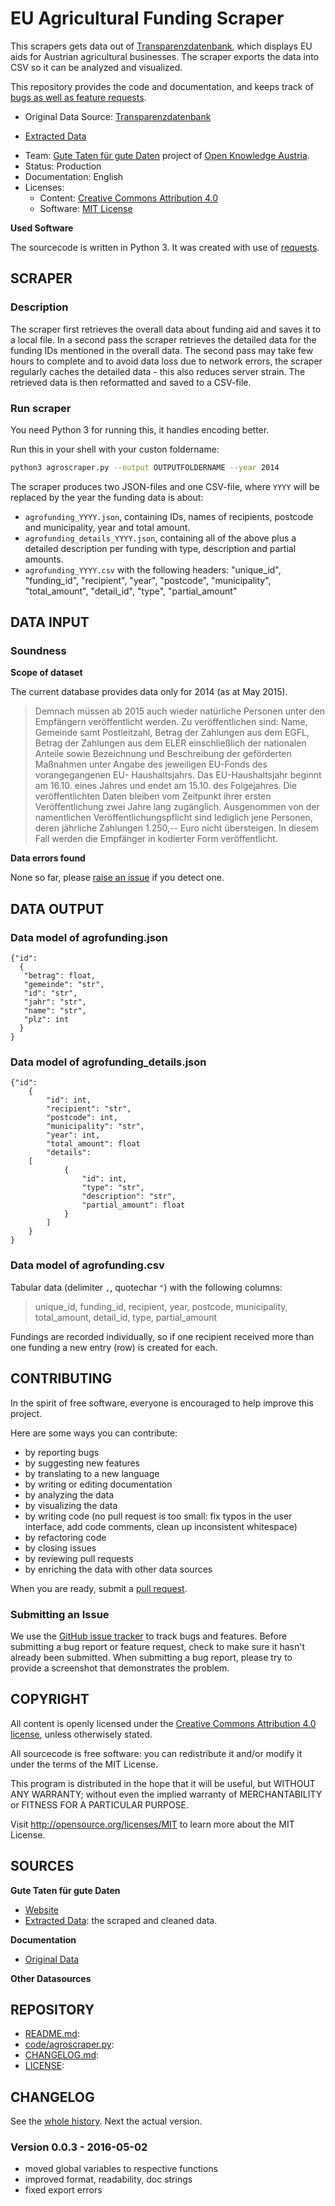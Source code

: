 # EU Agricultural Funding Scraper

This scrapers gets data out of [Transparenzdatenbank](http://transparenzdatenbank.at/), which displays EU aids for Austrian agricultural businesses. The scraper exports the data into CSV so it can be analyzed and visualized.

This repository provides the code and documentation, and keeps track of [bugs as well as feature requests](https://github.com/OKFNat/agroScraper/issues).

* Original Data Source: [Transparenzdatenbank](http://transparenzdatenbank.at/)
- [Extracted Data](https://github.com/OKFNat/data/tree/master/agrarfoerderungen)
* Team: [Gute Taten für gute Daten](http://okfn.at/gutedaten/) project of [Open Knowledge Austria](http://okfn.at/).
* Status: Production
* Documentation: English
* Licenses:
  * Content: [Creative Commons Attribution 4.0](http://creativecommons.org/licenses/by/4.0/)
  * Software: [MIT License](http://opensource.org/licenses/MIT)

**Used Software**

The sourcecode is written in Python 3. It was created with use of [requests](http://docs.python-requests.org/en/master/).

## SCRAPER

### Description

The scraper first retrieves the overall data about funding aid and saves it to a local file. In a second pass the scraper retrieves the detailed data for the funding IDs mentioned in the overall data. The second pass may take few hours to complete and to avoid data loss due to network errors, the scraper regularly caches the detailed data - this also reduces server strain. The retrieved data is then reformatted and saved to a CSV-file.

### Run scraper

You need Python 3 for running this, it handles encoding better.

Run this in your shell with your custon foldername:
```bash
python3 agroscraper.py --output OUTPUTFOLDERNAME --year 2014
```

The scraper produces two JSON-files and one CSV-file, where `YYYY` will be replaced by the year the funding data is about:
* `agrofunding_YYYY.json`, containing IDs, names of recipients, postcode and municipality, year and total amount.
* `agrofunding_details_YYYY.json`, containing all of the above plus a detailed description per funding with type, description and partial amounts.
* `agrofunding_YYYY.csv` with the following headers: "unique_id", "funding_id", "recipient", "year", "postcode", "municipality", "total_amount", "detail_id", "type", "partial_amount"

## DATA INPUT

### Soundness

**Scope of dataset**

The current database provides data only for 2014 (as at May 2015).

> Demnach müssen ab 2015 auch wieder natürliche Personen unter den Empfängern veröffentlicht werden. Zu veröffentlichen sind: Name, Gemeinde samt Postleitzahl, Betrag der Zahlungen aus dem EGFL, Betrag der Zahlungen aus dem ELER einschließlich der nationalen Anteile sowie Bezeichnung und Beschreibung der geförderten Maßnahmen unter Angabe des jeweiligen EU-Fonds des vorangegangenen EU- Haushaltsjahrs. Das EU-Haushaltsjahr beginnt am 16.10. eines Jahres und endet am 15.10. des Folgejahres. Die veröffentlichten Daten bleiben vom Zeitpunkt ihrer ersten Veröffentlichung zwei Jahre lang zugänglich. Ausgenommen von der namentlichen Veröffentlichungspflicht sind lediglich jene Personen, deren jährliche Zahlungen 1.250,-- Euro nicht übersteigen. In diesem Fall werden die Empfänger in kodierter Form veröffentlicht.

**Data errors found**

None so far, please [raise an issue](https://github.com/OKFNat/agroScraper/issues) if you detect one.

## DATA OUTPUT

### Data model of agrofunding.json

```
{"id":
  {
   "betrag": float,
   "gemeinde": "str",
   "id": "str",
   "jahr": "str",
   "name": "str",
   "plz": int
  }
}
```

### Data model of agrofunding_details.json

```
{"id":
	{
		"id": int,
		"recipient": "str",
		"postcode": int,
		"municipality": "str",
		"year": int,
		"total_amount": float
		"details":
    [
			{
				"id": int,
				"type": "str",
				"description": "str",
				"partial_amount": float
			}
		]
	}
}
```

### Data model of agrofunding.csv

Tabular data (delimiter `,`, quotechar `"`) with the following columns:

> unique_id, funding_id, recipient, year, postcode, municipality, total_amount, detail_id, type, partial_amount

Fundings are recorded individually, so if one recipient received more than one funding a new entry (row) is created for each.

## CONTRIBUTING

In the spirit of free software, everyone is encouraged to help improve this project.

Here are some ways you can contribute:

* by reporting bugs
* by suggesting new features
* by translating to a new language
* by writing or editing documentation
* by analyzing the data
* by visualizing the data
* by writing code (no pull request is too small: fix typos in the user interface, add code comments, clean up inconsistent whitespace)
* by refactoring code
* by closing issues
* by reviewing pull requests
* by enriching the data with other data sources

When you are ready, submit a [pull request](https://github.com/OKFNat/agroScraper/pulls).

### Submitting an Issue

We use the [GitHub issue tracker](https://github.com/OKFNat/agroScraper/issues) to track bugs and features. Before submitting a bug report or feature request, check to make sure it hasn't already been submitted. When submitting a bug report, please try to provide a screenshot that demonstrates the problem.

## COPYRIGHT

All content is openly licensed under the [Creative Commons Attribution 4.0 license](http://creativecommons.org/licenses/by/4.0/), unless otherwisely stated.

All sourcecode is free software: you can redistribute it and/or modify it under the terms of the MIT License.

This program is distributed in the hope that it will be useful, but WITHOUT ANY WARRANTY; without even the implied warranty of MERCHANTABILITY or FITNESS FOR A PARTICULAR PURPOSE.

Visit http://opensource.org/licenses/MIT to learn more about the MIT License.

## SOURCES

**Gute Taten für gute Daten**
- [Website](http://okfn.at/gutedaten/)
- [Extracted Data](https://github.com/OKFNat/data/tree/master/agrarfoerderungen): the scraped and cleaned data.

**Documentation**
- [Original Data](http://transparenzdatenbank.at/)

**Other Datasources**

## REPOSITORY
- [README.md](README.md):
- [code/agroscraper.py](code/agroscraper.py):
- [CHANGELOG.md](CHANGELOG.md):
- [LICENSE](LICENSE):

## CHANGELOG
See the [whole history](CHANGELOG.md). Next the actual version.


### Version 0.0.3 - 2016-05-02

* moved global variables to respective functions
* improved format, readability, doc strings
* fixed export errors
